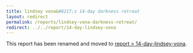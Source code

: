 ```yaml
---
title: lindsey vona&#8217;s 14-day darkness retreat
layout: redirect
permalink: /reports/lindsey-vona-darkness-retreat/
redirect: ../../report/14-day-lindsey-vona
---
```


This report has been renamed and moved to [report > 14-day-lindsey-vona](/report/14-day-lindsey-vona).
